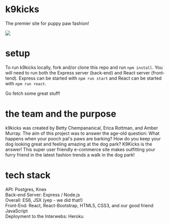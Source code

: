 # k9kicks
The premier site for puppy paw fashion!

<a href="https://shop-k9kicks.herokuapp.com">
    <img src="./src/images/home.png" target_blank />
</a>


# setup
To run k9kicks locally, fork and/or clone this repo and run `npm install`. You will need to run both the Express server (back-end) and React server (front-tend). Express can be started with `npm run start` and React can be started with `npm run react`.  

Go fetch some great stuff!


# the team and the purpose
k9kicks was created by Betty Chempananical, Erica Rottman, and Amber Murray. The aim of this project was to answer the age-old question:  What happens when your pooch pal's paws are barking?  How do you keep your dog looking great and feeling amazing at the dog park?  K9Kicks is the answer! This super user friendly e-commerce site makes outfitting your furry friend in the latest fashion trends a walk in the dog park!


# tech stack
API: Postgres, Knex  
Back-end Server: Express / Node.js  
Overall: ES6, JSX (yep - we did that!)  
Front-End: React, React-Bootstrap, HTML5, CSS3, and our good friend JavaScript  
Deployment to the Interwebs: Heroku
